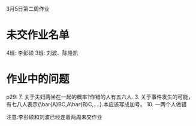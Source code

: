 3月5日第二周作业

# 未交作业名单
4班: 李彭硕
3班: 刘波、陈隆凯



# 作业中的问题

p29: 
7. 关于夫妇两坐在一起的概率?作错的人有五六人.
3. 关于事件发生的可能，有七八人表示{\bar{A}BC,A\bar{B}C,....}.本应该写成加号。
10. 一两个人做错

注意:李彭硕和刘波已经连着两周未交作业

